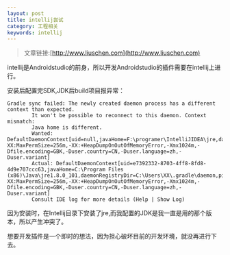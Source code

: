 ```yaml
---
layout: post
title: intellij尝试
category: 工程相关
keywords: intellij
---
```


>文章链接:[http://www.liuschen.com](http://www.liuschen.com)

intellij是Androidstudio的前身，所以开发Androidstudio的插件需要在intellij上进行。

安装后配置完SDK,JDK后build项目报异常：

	Gradle sync failed: The newly created daemon process has a different context than expected.
			It won't be possible to reconnect to this daemon. Context mismatch: 
			Java home is different.
			Wanted: DefaultDaemonContext[uid=null,javaHome=F:\programer\IntelliJIDEA\jre,daemonRegistryDir=C:\Users\XX\.gradle\daemon,pid=78516,idleTimeout=null,daemonOpts=-XX:MaxPermSize=256m,-XX:+HeapDumpOnOutOfMemoryError,-Xmx1024m,-Dfile.encoding=GBK,-Duser.country=CN,-Duser.language=zh,-Duser.variant]
			Actual: DefaultDaemonContext[uid=e7392332-8703-4ff8-8fd8-4d9e707ccc63,javaHome=C:\Program Files (x86)\Java\jre1.8.0_101,daemonRegistryDir=C:\Users\XX\.gradle\daemon,pid=105692,idleTimeout=60000,daemonOpts=-XX:MaxPermSize=256m,-XX:+HeapDumpOnOutOfMemoryError,-Xmx1024m,-Dfile.encoding=GBK,-Duser.country=CN,-Duser.language=zh,-Duser.variant]
			Consult IDE log for more details (Help | Show Log)

因为安装时，在Intellij目录下安装了jre,而我配置的JDK是我一直是用的那个版本，所以产生冲突了。

想要开发插件是一个即时的想法，因为担心破坏目前的开发环境，就没再进行下去。